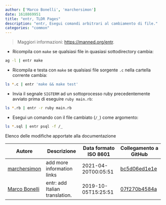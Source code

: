 ```yaml
---
author: ['Marco Bonelli', 'marchersimon']
date: 1618869951
title: "entr, TLDR Pages"
description: "entr, Esegui comandi arbitrari al cambiamento di file."
categories: "common"
---
```

> Maggiori informazioni: <https://manned.org/entr>.

- Ricompila con `make` se qualsiasi file in quasiasi sottodirectory cambia:

```bash
ag -l | entr make
```

- Ricompila e testa con `make` se qualsiasi file sorgente `.c` nella cartella corrente cambia:

```bash
ls *.c | entr 'make && make test'
```

- Invia il segnale `SIGTERM` ad un sottoprocesso ruby precedentemente avviato prima di eseguire `ruby main.rb`:

```bash
ls *.rb | entr -r ruby main.rb
```

- Esegui un comando con il file cambiato (`/_`) come argomento:

```bash
ls *.sql | entr psql -f /_
```
Elenco delle modifiche apportate alla documentazione


Autore | Descrizione | Data formato ISO 8601 | Collegamento a GitHub
------|-----|-----|-----
[marchersimon](mailto:marchersimon@zohomail.eu) | add more information links | 2021-04-20T00:05:51 | [bc5d06ed1e1e](https://github.com/tldr-pages/tldr/commit/bc5d06ed1e1e112cfb368a38ae5918ef124cdc22)
[Marco Bonelli](mailto:marco@mebeim.net) | entr: add Italian translation. | 2019-10-05T15:25:51 | [07f270b4584a](https://github.com/tldr-pages/tldr/commit/07f270b4584a6cec64ceeebf05a2446af20c97b7)

